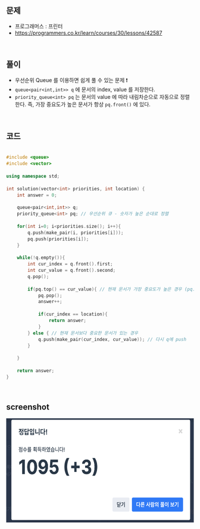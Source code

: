 ## 문제
- 프로그래머스 : 프린터
- https://programmers.co.kr/learn/courses/30/lessons/42587

<br/>

## 풀이
- 우선순위 Queue 를 이용하면 쉽게 풀 수 있는 문제 ❗️
- ``` queue<pair<int,int>> q ``` 에 문서의 index, value 를 저장한다.
- ``` priority_queue<int> pq ``` 는 문서의 value 에 따라 내림차순으로 자동으로 정렬한다. 즉, 가장 중요도가 높은 문서가 항상 ``` pq.front() ``` 에 있다.


<br/>


## 코드 

```c++

#include <queue>
#include <vector>

using namespace std;

int solution(vector<int> priorities, int location) {
    int answer = 0;
    
    queue<pair<int,int>> q;
    priority_queue<int> pq; // 우선순위 큐 - 숫자가 높은 순대로 정렬
    
    for(int i=0; i<priorities.size(); i++){
        q.push(make_pair(i, priorities[i]));
        pq.push(priorities[i]);
    }
    
    while(!q.empty()){
        int cur_index = q.front().first;
        int cur_value = q.front().second;
        q.pop();
        
        if(pq.top() == cur_value){ // 현재 문서가 가장 중요도가 높은 경우 (pq.top() 이 가장 중요도 높음)
            pq.pop();
            answer++;
            
            if(cur_index == location){
                return answer;
            }
        } else { // 현재 문서보다 중요한 문서가 있는 경우
            q.push(make_pair(cur_index, cur_value)); // 다시 q에 push
        }
        
    }
    
    return answer;
}

```


<br/>


## screenshot

<img src="./screenshots/prog_프린터.png" width="600" height="280">


<br/>

